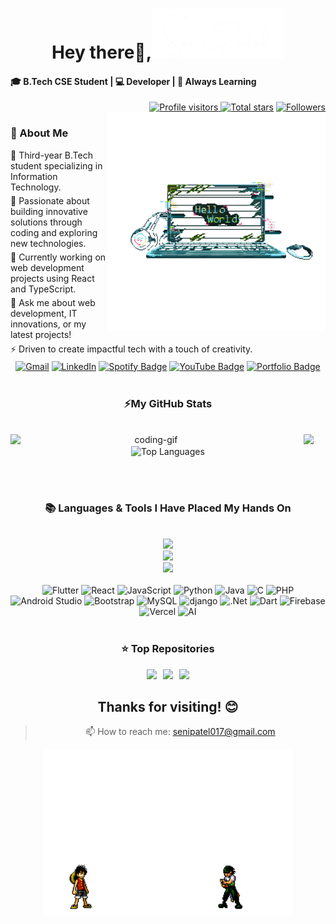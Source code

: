 
<!-- Greeting -->
<h1 align="center">Hey there👋,<img src="https://github.com/Dibyaranjan27/senipatel/blob/main/image.png" alt="Name picture" style="width:300; height:80px"/></h1>

<h4 align="left">🎓 B.Tech CSE Student | 💻 Developer | 🚀 Always Learning </h4>

 <div align="right">
  <a href="https://github.com/senipatel"> <img width="120px" alt="Profile visitors" title="GitHub profile visitors" src="https://api.visitorbadge.io/api/visitors?path=senipatel_profile&style=for-the-badge&color=5FABEE&label=Visitors&logo=eye"/> </a>
  <a href="https://api.github-star-counter.workers.dev/user/senipatel">
    <img width="115px" 
         alt="Total stars" 
         title="Total stars on GitHub" 
         src="https://custom-icon-badges.herokuapp.com/badge/dynamic/json?logo=star&label=Stars&style=for-the-badge&query=%24.stars&url=https://api.github-star-counter.workers.dev/user/senipatel" /></a>
  <a href="https://github.com/senipatel?tab=followers">
    <img width="147px" 
         alt="Followers" 
         title="Follow me on GitHub" 
         src="https://custom-icon-badges.herokuapp.com/github/followers/senipatel?&style=for-the-badge&logo=person-add&label=Followers&logoColor=white" /></a>
</div>

<img align="right" alt="coding-gif" width="350" src="https://github.com/Dibyaranjan27/senipatel/blob/main/helloworld.gif">

<!-- about me -->
<div align="left">
<h3>💫 About Me</h3>
<p style="margin: 5px 0;">🌟 Third-year B.Tech student specializing in Information Technology.</p>
<p style="margin: 5px 0;">🌱 Passionate about building innovative solutions through coding and exploring new technologies.</p>
<p style="margin: 5px 0;">🔭 Currently working on web development projects using React and TypeScript.</p>
<p style="margin: 5px 0;">💬 Ask me about web development, IT innovations, or my latest projects!</p>
<p style="margin: 5px 0;">⚡ Driven to create impactful tech with a touch of creativity.</p>
</div>

 <div align="center"> 
        <a href="mailto:senipatel017@gmail.com"><img src="https://img.shields.io/badge/Gmail-333333?style=for-the-badge&logo=gmail&logoColor=red" alt="Gmail" /></a> 
        <a href="https://www.linkedin.com/in/dibyaranjan-maharana-1228012b2/" target="_blank"><img src="https://img.shields.io/badge/LinkedIn-0077B5?style=for-the-badge&logo=linkedin&logoColor=white" alt="LinkedIn" /></a> 
        <a href="https://open.spotify.com/playlist/your-playlist-id" target="_blank">
          <img src="https://img.shields.io/badge/Spotify-1CAC78?style=for-the-badge&logo=spotify&logoColor=ECEFF4" alt="Spotify Badge"></a>
        <a href="https://www.youtube.com/playlist?list=your-playlist-id" target="_blank">
          <img src="https://img.shields.io/badge/YouTube-BF616A?style=for-the-badge&logo=youtube&logoColor=ECEFF4" alt="YouTube Badge"></a>
        <a href="https://your-portfolio-url" target="_blank">
          <img src="https://img.shields.io/badge/Portfolio-505050?style=for-the-badge&logo=web&logoColor=white&labelColor=505050" alt="Portfolio Badge"></a>
      </div>
</div></h4>

</div>
<br/>

<!-- git stat-->
<h3 align="center">⚡My GitHub Stats</h3>

<br/>
<div align="center">

  <img align="left" alt="coding-gif" width="450" src="https://github.com/Dibyaranjan27/senipatel/blob/main/In%20The%20Zone.gif">
<img width="340" src="https://github-readme-stats.vercel.app/api?username=senipatel&count_private=true&show_icons=true&theme=jolly&rank_icon=github&border_radius=10"/>
<br/>

  <img width="340" src="https://github-readme-stats.vercel.app/api/top-langs/?username=senipatel&theme=jolly&hide_border=false&include_all_commits=false&count_private=false&layout=compact" alt="Top Languages">
</div>

<br/><br/>

<!-- lang-->
<h3 align="center">📚 Languages & Tools I Have Placed My Hands On</h3>

<br/>

<div align="center">
  <img src="https://skillicons.dev/icons?i=flutter,dart,django,nodejs,dotnet,mongodb,github,react,vite" /><br>
  <img src="https://skillicons.dev/icons?i=python,bootstrap,html,css,tailwind,vscode,git,firebase,figma" /><br>
  <img src="https://skillicons.dev/icons?i=javascript,postgresql,ai,mysql,java,c,php,androidstudio,ubuntu" /><br>
</div>

<br/>

<div align="center">
  <img src="https://img.shields.io/badge/flutter-%2302569B.svg?style=for-the-badge&logo=flutter&logoColor=white" alt="Flutter" /> 
  <img src="https://img.shields.io/badge/react-%2361DAFB.svg?style=for-the-badge&logo=react&logoColor=white" alt="React" />
  <img src="https://img.shields.io/badge/javascript-%23323330.svg?style=for-the-badge&logo=javascript&logoColor=%23F7DF1E" alt="JavaScript" />
  <img src="https://img.shields.io/badge/python-3670A0?style=for-the-badge&logo=python&logoColor=ffdd54" alt="Python" />
  <img src="https://img.shields.io/badge/java-%23ED8B00.svg?style=for-the-badge&logo=openjdk&logoColor=white" alt="Java" />
  <img src="https://img.shields.io/badge/c-%23A8B9CC.svg?style=for-the-badge&logo=c&logoColor=white" alt="C" />
  <img src="https://img.shields.io/badge/php-%23777BB4.svg?style=for-the-badge&logo=php&logoColor=white" alt="PHP" />
  <img src="https://img.shields.io/badge/androidstudio-%233DDC84.svg?style=for-the-badge&logo=android-studio&logoColor=white" alt="Android Studio" />
  <img src="https://img.shields.io/badge/bootstrap-%23563D7C.svg?style=for-the-badge&logo=bootstrap&logoColor=white" alt="Bootstrap" />
  <img src="https://img.shields.io/badge/mysql-4479A1.svg?style=for-the-badge&logo=mysql&logoColor=white" alt="MySQL" />
  <img src="https://img.shields.io/badge/django-%23646CFF.svg?style=for-the-badge&logo=django&logoColor=white" alt="django" />
  <img src="https://img.shields.io/badge/.NET-5C2D91?style=for-the-badge&logo=.net&logoColor=white" alt=".Net" />
  <img src="https://img.shields.io/badge/dart-%230175C2.svg?style=for-the-badge&logo=dart&logoColor=white" alt="Dart" />
  <img src="https://img.shields.io/badge/firebase-%23FFCA28.svg?style=for-the-badge&logo=firebase&logoColor=white" alt="Firebase" />
  <img src="https://img.shields.io/badge/vercel-%23000000.svg?style=for-the-badge&logo=vercel&logoColor=white" alt="Vercel" />
  <img src="https://img.shields.io/badge/ai-%23FF6F61.svg?style=for-the-badge&logo=artificial-intelligence&logoColor=white" alt="AI" /> 
</div>

<br/>

  
<!-- top repo and teck stack-->
<div align="center">
<h3>⭐️ Top Repositories</h3>
  <div style="display: flex; justify-content: center; gap: 10px;">
    <a href="https://github.com/senipatel/Encrypt-Decrypt-and-SQL-Injection-Detector">
        <img width=395 src="https://github-readme-stats.vercel.app/api/pin/?username=senipatel&repo=Encrypt-Decrypt-and-SQL-Injection-Detector&theme=jolly" /></a>
    <a href="https://github.com/senipatel/Eco-friendly_lifestyle_tracker">
        <img width=395 src="https://github-readme-stats.vercel.app/api/pin/?username=senipatel&repo=Eco-friendly_lifestyle_tracker&theme=jolly" />
    </a>
    <a href="https://github.com/senipatel/Compiler-Design-Tool-project">
        <img width=395 src="https://github-readme-stats.vercel.app/api/pin/?username=senipatel&repo=Compiler-Design-Tool-project&theme=jolly" />
    </a>
</div>

## Thanks for visiting! 😊

> 📫 How to reach me: [senipatel017@gmail.com](mailto:senipatel017@gmail.com)


<!-- ending-->
<a href="https://github.com/Dibyaranjan27/Dibyaranjan27/blob/main/chill-and-work.gif"><img src="We%20Heart%20It.gif" alt="Fallout GIF" style="width:400px; height:auto"/></a>

<img src="https://www.animatedimages.org/data/media/562/animated-line-image-0124.gif" width="1920" height=0.4/>
